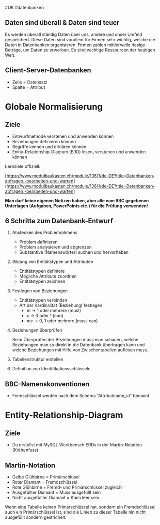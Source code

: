 #ÜK
#datenbanken
## Daten sind überall & Daten sind teuer

Es werden überall ständig Daten über uns, andere und unser Umfeld gespeichert. Diese Daten sind vorallem für Firmen sehr wichtig, welche die Daten in Datenbanken organisieren. Firmen zahlen mittlerweile riesige Beträge, um Daten zu erwerben. Es sind wichtige Ressourcen der heutigen Welt.

## Client-Server-Datenbanken

- Zeile = Datensatz
- Spalte = Attribut

# Globale Normalisierung

## Ziele

- Entwurfmethode verstehen und anwenden können
- Beziehungen definieren können
- Begriffe kennen und erklären können
- Enitiy-Relationship-Diagram (ERD) lesen, verstehen und anwenden können

Lernziele offiziell:

[https://www.modulbaukasten.ch/module/106/1/de-DE?title=Datenbanken-abfragen,-bearbeiten-und-warten](https://www.modulbaukasten.ch/module/106/1/de-DE?title=Datenbanken-abfragen,-bearbeiten-und-warten)

**Man darf keine eigenen Notizen haben, aber alle vom BBC gegebenen Unterlagen (Aufgaben, PowerPoints etc.) für die Prüfung verwenden!**

## 6 Schritte zum Datenbank-Entwurf

1. Abstecken des Problemrahmens
    - Problem definieren
    - Problem analysieren und abgrenzen
    - Substantive (Namenswörter) suchen und hervorheben
2. Bildung von Entitätstypen und Attributen
    - Entitätstypen definiere
    - Mögliche Attribute zuordnen
    - Entitätstypen zeichnen
3. Festlegen von Beziehungen
    - Entitätstypen verbinden
    - Art der Kardinalität (Beziehung) festlegen
        - m → 1 oder mehrere (must)
        - c → 0 oder 1 (can)
        - mc → 0, 1 oder mehrere (must-can)
4. Beziehungen überprüfen
    
    Beim Überprüfen der Beziehungen muss man schauen, welche Beziehungen man so direkt in die Datenbank übertragen kann und welche Beziehungen mit Hilfe von Zwischentabellen auflösen muss.
    
5. Tabellenstruktur erstellen
6. Definition von Identifikationsschlüsseln

## BBC-Namenskonventionen

- Fremschlüssel werden nach dem Schema “Attributname_id” benannt

# Entity-Relationship-Diagram

## Ziele

- Du erstellst mit MySQL Workbensch ERDs in der Martin-Notation (Krähenfuss)

## Martin-Notation

- Gelbe Glühbirne = Primärschlüsel
- Roter Diamant = Fremdschlüssel
- Rote Glühbirne = Fremd- und Primärschlüssel zugleich
- Ausgefüllter Diamant = Muss ausgefüllt sein
- Nicht ausgefüllter Diamant = Kann leer sein

Wenn eine Tabelle keinen Primärschlüssel hat, sondern ein Fremdschlüssel auch ein Primärschlüssel ist, sind die Linien zu dieser Tabelle hin nicht ausgefüllt sondern gestrichelt.
